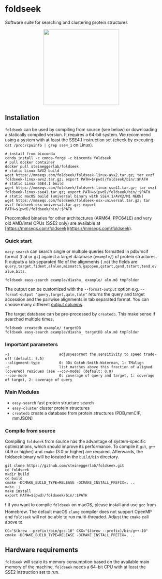 # foldseek
Software suite for searching and clustering protein structures 

<p align="center"><img src="https://github.com/steineggerlab/foldseek/blob/master/.github/foldseek.png" height="250"/></p>

## Installation

`foldseek` can be used by compiling from source (see below) or downloading a statically compiled version. It requires a 64-bit system. We recommend using a system with at least the SSE4.1 instruction set (check by executing `cat /proc/cpuinfo | grep sse4_1` on Linux).

    # install from bioconda
    conda install -c conda-forge -c bioconda foldseek 
    # pull docker container
    docker pull steineggerlab/foldseek
    # static Linux AVX2 build
    wget https://mmseqs.com/foldseek/foldseek-linux-avx2.tar.gz; tar xvzf foldseek-linux-avx2.tar.gz; export PATH=$(pwd)/foldseek/bin/:$PATH
    # static Linux SSE4.1 build
    wget https://mmseqs.com/foldseek/foldseek-linux-sse41.tar.gz; tar xvzf foldseek-linux-sse41.tar.gz; export PATH=$(pwd)/foldseek/bin/:$PATH
    # static macOS build (universal binary with SSE4.1/AVX2/M1 NEON)
    wget https://mmseqs.com/foldseek/foldseek-osx-universal.tar.gz; tar xvzf foldseek-osx-universal.tar.gz; export PATH=$(pwd)/foldseek/bin/:$PATH

Precompiled binaries for other architectures (ARM64, PPC64LE) and very old AMD/Intel CPUs (SSE2 only) are available at [https://mmseqs.com/foldseek](https://mmseqs.com/foldseek).

### Quick start
    
`easy-search` can search single or multiple queries formatted in pdb/mcif format (flat or gz) against a target database (`example/`) of protein structures. It outputs a tab separated file of the alignments (`.m8`) the fields are `query,target,fident,alnlen,mismatch,gapopen,qstart,qend,tstart,tend,evalue,bits`.

    foldseek easy-search example/d1asha_ example/ aln.m8 tmpFolder
    
The output can be customized with the `--format-output` option e.g. `--format-output "query,target,qaln,taln"` returns the query and target accession and the pairwise alignments in tab separated format. 
You can choose many different [output columns](https://github.com/soedinglab/mmseqs2/wiki#custom-alignment-format-with-convertalis).    

The target database can be pre-processed by `createdb`. This make sense if searched multiple times.
 
    foldseek createdb example/ targetDB
    foldseek easy-search example/d1asha_ targetDB aln.m8 tmpFolder
    
### Important parameters

    -s                       adjusyesornot the sensitivity to speed trade-off (default: 7.5)
    --alignment-type         0: 3Di Gotoh-Smith-Waterman, 1: TMalign 
    -c                       list matches above this fraction of aligned (covered) residues (see --cov-mode) (default: 0.0) 
    --cov-mode               0: coverage of query and target, 1: coverage of target, 2: coverage of query

### Main Modules

* `easy-search`       fast protein structure search  
* `easy-cluster`      cluster protein structures 
* `createdb`          create a database from protein structures (PDB,mmCIF, mmJSON)

### Compile from source

Compiling `foldseek` from source has the advantage of system-specific optimizations, which should improve its performance. To compile it `git`, `g++` (4.9 or higher) and `cmake` (3.0 or higher) are required. Afterwards, the foldseek binary will be located in the `build/bin` directory.

    git clone https://github.com/steineggerlab/foldseek.git
    cd foldseek
    mkdir build
    cd build
    cmake -DCMAKE_BUILD_TYPE=RELEASE -DCMAKE_INSTALL_PREFIX=. ..
    make -j
    make install
    export PATH=$(pwd)/foldseek/bin/:$PATH

:exclamation: If you want to compile `foldseek` on macOS, please install and use `gcc` from Homebrew. The default macOS `clang` compiler does not support OpenMP and `foldseek` will not be able to run multi-threaded. Adjust the `cmake` call above to:

    CC="$(brew --prefix)/bin/gcc-10" CXX="$(brew --prefix)/bin/g++-10" cmake -DCMAKE_BUILD_TYPE=RELEASE -DCMAKE_INSTALL_PREFIX=. ..


## Hardware requirements

`foldseek` will scale its memory consumption based on the available main memory of the machine. `foldseek` needs a 64-bit CPU with at least the SSE2 instruction set to run.
